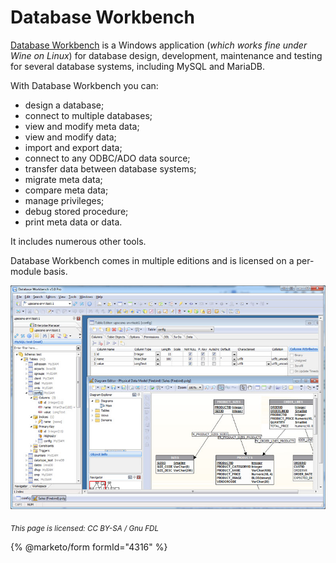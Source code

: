 # Database Workbench

[Database Workbench](https://www.upscene.com/database_workbench/) is a Windows application (_which works fine under Wine on Linux_) for database design, development, maintenance and testing for several database systems, including MySQL and MariaDB.

With Database Workbench you can:

* design a database;
* connect to multiple databases;
* view and modify meta data;
* view and modify data;
* import and export data;
* connect to any ODBC/ADO data source;
* transfer data between database systems;
* migrate meta data;
* compare meta data;
* manage privileges;
* debug stored procedure;
* print meta data or data.

It includes numerous other tools.

Database Workbench comes in multiple editions and is licensed on a per-module basis.

![dbwoverview](../../.gitbook/assets/dbwoverview.jpg)

<sub>_This page is licensed: CC BY-SA / Gnu FDL_</sub>

{% @marketo/form formId="4316" %}
